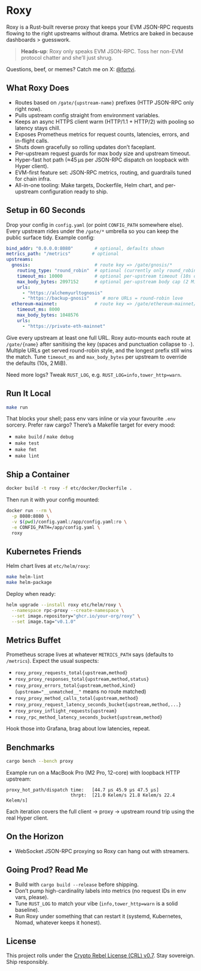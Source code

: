 # Roxy

Roxy is a Rust-built reverse proxy that keeps your EVM JSON-RPC requests flowing to the right upstreams without drama. Metrics are baked in because dashboards > guesswork.

> **Heads-up**: Roxy only speaks EVM JSON-RPC. Toss her non-EVM protocol chatter and she’ll just shrug.

Questions, beef, or memes? Catch me on X: [@fortvi](https://x.com/fortvi).

## What Roxy Does

- Routes based on `/gate/{upstream-name}` prefixes (HTTP JSON-RPC only right now).
- Pulls upstream config straight from environment variables.
- Keeps an async HTTPS client warm (HTTP/1.1 + HTTP/2) with pooling so latency stays chill.
- Exposes Prometheus metrics for request counts, latencies, errors, and in-flight calls.
- Shuts down gracefully so rolling updates don’t faceplant.
- Per-upstream request guards for max body size and upstream timeout.
- Hyper-fast hot path (≈45 µs per JSON-RPC dispatch on loopback with Hyper client).
- EVM-first feature set: JSON-RPC metrics, routing, and guardrails tuned for chain infra.
- All-in-one tooling: Make targets, Dockerfile, Helm chart, and per-upstream configuration ready to ship.

## Setup in 60 Seconds

Drop your config in `config.yaml` (or point `CONFIG_PATH` somewhere else). Every upstream rides under the `/gate/*` umbrella so you can keep the public surface tidy. Example config:

```yaml
bind_addr: "0.0.0.0:8080"        # optional, defaults shown
metrics_path: "/metrics"        # optional
upstreams:
  gnosis:                        # route key => /gate/gnosis/*
    routing_type: "round_robin"  # optional (currently only round_robin)
    timeout_ms: 10000            # optional per-upstream timeout (10s default)
    max_body_bytes: 2097152      # optional per-upstream body cap (2 MiB default)
    urls:
      - "https://alchemyurltognosis"
      - "https://backup-gnosis"     # more URLs = round-robin love
  ethereum-mainnet:              # route key => /gate/ethereum-mainnet/*
    timeout_ms: 8000
    max_body_bytes: 1048576
    urls:
      - "https://private-eth-mainnet"
```

Give every upstream at least one full URL. Roxy auto-mounts each route at `/gate/{name}` after sanitising the key (spaces and punctuation collapse to `-`). Multiple URLs get served round-robin style, and the longest prefix still wins the match. Tune `timeout_ms` and `max_body_bytes` per upstream to override the defaults (10s, 2 MiB).

Need more logs? Tweak `RUST_LOG`, e.g. `RUST_LOG=info,tower_http=warn`.

## Run It Local

```sh
make run
```

That blocks your shell; pass env vars inline or via your favourite `.env` sorcery. Prefer raw cargo? There’s a Makefile target for every mood:

- `make build` / `make debug`
- `make test`
- `make fmt`
- `make lint`

## Ship a Container

```sh
docker build -t roxy -f etc/docker/Dockerfile .
```

Then run it with your config mounted:

```sh
docker run --rm \
  -p 8080:8080 \
  -v $(pwd)/config.yaml:/app/config.yaml:ro \
  -e CONFIG_PATH=/app/config.yaml \
  roxy
```

## Kubernetes Friends

Helm chart lives at `etc/helm/roxy`:

```sh
make helm-lint
make helm-package
```

Deploy when ready:

```sh
helm upgrade --install roxy etc/helm/roxy \
  --namespace rpc-proxy --create-namespace \
  --set image.repository="ghcr.io/your-org/roxy" \
  --set image.tag="v0.1.0"
```

## Metrics Buffet

Prometheus scrape lives at whatever `METRICS_PATH` says (defaults to `/metrics`). Expect the usual suspects:

- `roxy_proxy_requests_total{upstream,method}`
- `roxy_proxy_responses_total{upstream,method,status}`
- `roxy_proxy_errors_total{upstream,method,kind}` (`upstream="__unmatched__"` means no route matched)
- `roxy_proxy_method_calls_total{upstream,method}`
- `roxy_proxy_request_latency_seconds_bucket{upstream,method,...}`
- `roxy_proxy_inflight_requests{upstream}`
- `roxy_rpc_method_latency_seconds_bucket{upstream,method}`

Hook those into Grafana, brag about low latencies, repeat.

## Benchmarks

```sh
cargo bench --bench proxy
```

Example run on a MacBook Pro (M2 Pro, 12-core) with loopback HTTP upstream:

```
proxy_hot_path/dispatch time:   [44.7 µs 45.9 µs 47.5 µs]
                        thrpt:  [21.0 Kelem/s 21.8 Kelem/s 22.4 Kelem/s]
```

Each iteration covers the full client → proxy → upstream round trip using the real Hyper client.

## On the Horizon

- WebSocket JSON-RPC proxying so Roxy can hang out with streamers.

## Going Prod? Read Me

- Build with `cargo build --release` before shipping.
- Don’t pump high-cardinality labels into metrics (no request IDs in env vars, please).
- Tune `RUST_LOG` to match your vibe (`info,tower_http=warn` is a solid baseline).
- Run Roxy under something that can restart it (systemd, Kubernetes, Nomad, whatever keeps it honest).

## License

This project rolls under the [Crypto Rebel License (CRL) v0.7](LICENSE.md). Stay sovereign. Ship responsibly.
